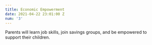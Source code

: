 ```yaml
---
title: Economic Empowerment
date: 2021-04-22 23:01:00 Z
num: '3'
---
```


Parents will learn job skills, join savings groups, and be empowered to support their children.
